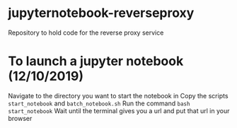 # jupyternotebook-reverseproxy
Repository to hold code for the reverse proxy service

# To launch a jupyter notebook (12/10/2019)
Navigate to the directory you want to start the notebook in
Copy the scripts `start_notebook` and `batch_notebook.sh`
Run the command `bash start_notebook`
Wait until the terminal gives you a url and put that url in your browser
